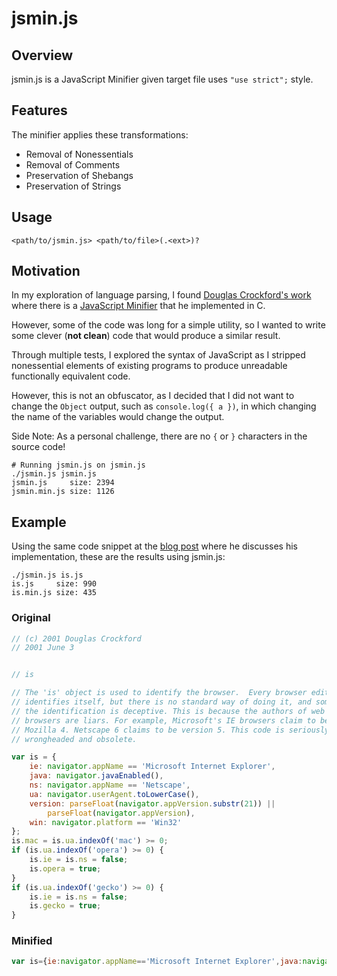 # jsmin.js

## Overview

jsmin.js is a JavaScript Minifier given target file uses `"use strict";` style.

## Features

The minifier applies these transformations:

- Removal of Nonessentials
- Removal of Comments
- Preservation of Shebangs
- Preservation of Strings

## Usage

```shell
<path/to/jsmin.js> <path/to/file>(.<ext>)?
```

## Motivation

In my exploration of language parsing, I found [Douglas Crockford's work](https://www.crockford.com) where there is a [JavaScript Minifier](https://www.crockford.com/jsmin.html) that he implemented in C.

However, some of the code was long for a simple utility, so I wanted to write some clever (**not clean**) code that would produce a similar result.

Through multiple tests, I explored the syntax of JavaScript as I stripped nonessential elements of existing programs to produce unreadable functionally equivalent code.

However, this is not an obfuscator, as I decided that I did not want to change the `Object` output, such as `console.log({ a })`, in which changing the name of the variables would change the output.

Side Note: As a personal challenge, there are no `{` or `}` characters in the source code!

```shell
# Running jsmin.js on jsmin.js
./jsmin.js jsmin.js
jsmin.js     size: 2394
jsmin.min.js size: 1126
```

## Example

Using the same code snippet at the [blog post](https://www.crockford.com/jsmin.html) where he discusses his implementation, these are the results using jsmin.js:

```shell
./jsmin.js is.js
is.js     size: 990
is.min.js size: 435
```

### Original

```javascript
// (c) 2001 Douglas Crockford
// 2001 June 3


// is

// The 'is' object is used to identify the browser.  Every browser edition
// identifies itself, but there is no standard way of doing it, and some of
// the identification is deceptive. This is because the authors of web
// browsers are liars. For example, Microsoft's IE browsers claim to be
// Mozilla 4. Netscape 6 claims to be version 5. This code is seriously
// wrongheaded and obsolete.

var is = {
    ie: navigator.appName == 'Microsoft Internet Explorer',
    java: navigator.javaEnabled(),
    ns: navigator.appName == 'Netscape',
    ua: navigator.userAgent.toLowerCase(),
    version: parseFloat(navigator.appVersion.substr(21)) ||
        parseFloat(navigator.appVersion),
    win: navigator.platform == 'Win32'
};
is.mac = is.ua.indexOf('mac') >= 0;
if (is.ua.indexOf('opera') >= 0) {
    is.ie = is.ns = false;
    is.opera = true;
}
if (is.ua.indexOf('gecko') >= 0) {
    is.ie = is.ns = false;
    is.gecko = true;
}

```

### Minified

```javascript
var is={ie:navigator.appName=='Microsoft Internet Explorer',java:navigator.javaEnabled(),ns:navigator.appName=='Netscape',ua:navigator.userAgent.toLowerCase(),version:parseFloat(navigator.appVersion.substr(21))||parseFloat(navigator.appVersion),win:navigator.platform=='Win32'};is.mac=is.ua.indexOf('mac')>=0;if(is.ua.indexOf('opera')>=0){is.ie=is.ns=false;is.opera=true;}if(is.ua.indexOf('gecko')>=0){is.ie=is.ns=false;is.gecko=true;}
```
